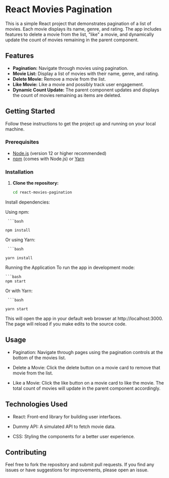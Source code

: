 # React Movies Pagination

This is a simple React project that demonstrates pagination of a list of movies. Each movie displays its name, genre, and rating. The app includes features to delete a movie from the list, "like" a movie, and dynamically update the count of movies remaining in the parent component.

## Features

- **Pagination:** Navigate through movies using pagination.
- **Movie List:** Display a list of movies with their name, genre, and rating.
- **Delete Movie:** Remove a movie from the list.
- **Like Movie:** Like a movie and possibly track user engagement.
- **Dynamic Count Update:** The parent component updates and displays the count of movies remaining as items are deleted.

## Getting Started

Follow these instructions to get the project up and running on your local machine.

### Prerequisites

- [Node.js](https://nodejs.org/) (version 12 or higher recommended)
- [npm](https://www.npmjs.com/) (comes with Node.js) or [Yarn](https://yarnpkg.com/)

### Installation

1. **Clone the repository:**

   ```bash
   cd react-movies-pagination

 Install dependencies:

 Using npm:

     ```bash
    
    npm install

Or using Yarn:

     ```bash
    
    yarn install

Running the Application
To run the app in development mode:

    ```bash
    npm start
Or with Yarn:

     ```bash
    
    yarn start

This will open the app in your default web browser at http://localhost:3000. The page will reload if you make edits to the source code.

## Usage
- Pagination: Navigate through pages using the pagination controls at the bottom of the movies list.

- Delete a Movie: Click the delete button on a movie card to remove that movie from the list.

- Like a Movie: Click the like button on a movie card to like the movie. The total count of movies will update in the parent component accordingly.

## Technologies Used

- React: Front-end library for building user interfaces.

- Dummy API: A simulated API to fetch movie data.

- CSS: Styling the components for a better user experience.

## Contributing

Feel free to fork the repository and submit pull requests. If you find any issues or have suggestions for improvements, please open an issue.

